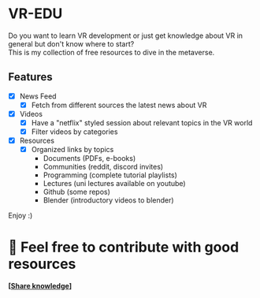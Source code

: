 # VR-EDU

Do you want to learn VR development or just get knowledge about VR in general but don't know where to start?  
This is my collection of free resources to dive in the metaverse. 

## Features

* [X] News Feed
  * [X] Fetch from different sources the latest news about VR
* [X] Videos
  * [X] Have a "netflix" styled session about relevant topics in the VR world
  * [X] Filter videos by categories
* [X] Resources
  * [X] Organized links by topics
    * Documents (PDFs, e-books)
    * Communities (reddit, discord invites)
    * Programming (complete tutorial playlists)
    * Lectures (uni lectures available on youtube)
    * Github (some repos)
    * Blender (introductory videos to blender)

Enjoy :) 

# 💼 Feel free to contribute with good resources
**[[Share knowledge](https://github.com/domssilva/VRedu/issues/new?assignees=&labels=resource&template=vr-edu.md&title=)]**
